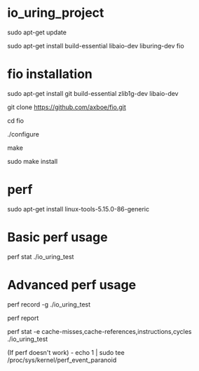 # io_uring_project

sudo apt-get update

sudo apt-get install build-essential libaio-dev liburing-dev fio


# fio installation

sudo apt-get install git build-essential zlib1g-dev libaio-dev

git clone https://github.com/axboe/fio.git

cd fio

./configure

make

sudo make install

# perf

sudo apt-get install linux-tools-5.15.0-86-generic

# Basic perf usage

perf stat ./io_uring_test

# Advanced perf usage

perf record -g ./io_uring_test

perf report

perf stat -e cache-misses,cache-references,instructions,cycles ./io_uring_test

(If perf doesn't work) - echo 1 | sudo tee /proc/sys/kernel/perf_event_paranoid 
